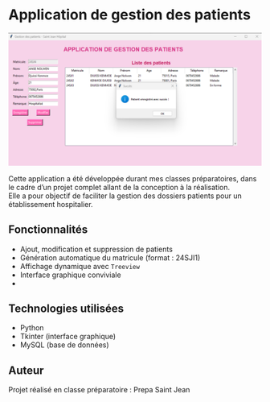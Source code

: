 # Application de gestion des patients

![Aperçu de l'application](Illustration.png)

Cette application a été développée durant mes classes préparatoires, dans le cadre d’un projet complet allant de la conception à la réalisation.  
Elle a pour objectif de faciliter la gestion des dossiers patients pour un établissement hospitalier.

## Fonctionnalités

- Ajout, modification et suppression de patients
- Génération automatique du matricule (format : 24SJI1)
- Affichage dynamique avec `Treeview`
- Interface graphique conviviale 
- 
## Technologies utilisées

- Python
- Tkinter (interface graphique)
- MySQL (base de données)

## Auteur

Projet réalisé en classe préparatoire : Prepa Saint Jean
